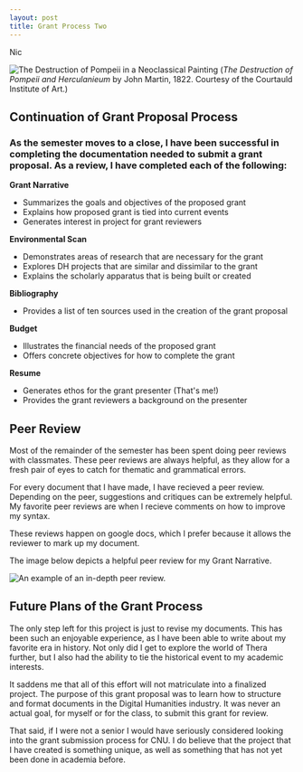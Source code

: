 ```yaml
---
layout: post
title: Grant Process Two
---
```

Nic

![The Destruction of Pompeii in a Neoclassical Painting](https://nicpol16.github.io/Nic-Pol/images/Pompeii.jpg)
(*The Destruction of Pompeii and Herculanieum* by John Martin, 1822. Courtesy of the Courtauld Institute of Art.)
## Continuation of Grant Proposal Process

### As the semester moves to a close, I have been successful in completing the documentation needed to submit a grant proposal. As a review, I have completed each of the following:

**Grant Narrative**
* Summarizes the goals and objectives of the proposed grant
* Explains how proposed grant is tied into current events
* Generates interest in project for grant reviewers

**Environmental Scan**
* Demonstrates areas of research that are necessary for the grant
* Explores DH projects that are similar and dissimilar to the grant
* Explains the scholarly apparatus that is being built or created 

**Bibliography**
* Provides a list of ten sources used in the creation of the grant proposal

**Budget**
* Illustrates the financial needs of the proposed grant
* Offers concrete objectives for how to complete the grant

**Resume**
* Generates ethos for the grant presenter (That's me!)
* Provides the grant reviewers a background on the presenter

## Peer Review
Most of the remainder of the semester has been spent doing peer reviews with classmates. These peer reviews are always helpful, as they allow for a fresh pair of eyes to catch for thematic and grammatical errors. 

For every document that I have made, I have recieved a peer review. Depending on the peer, suggestions and critiques can be extremely helpful. My favorite peer reviews are when I recieve comments on how to improve my syntax. 

These reviews happen on google docs, which I prefer because it allows the reviewer to mark up my document. 

The image below depicts a helpful peer review for my Grant Narrative.

![An example of an in-depth peer review.](https://nicpol16.github.io/Nic-Pol/images/ian.png)

## Future Plans of the Grant Process
The only step left for this project is just to revise my documents. This has been such an enjoyable experience, as I have been able to write about my favorite era in history. Not only did I get to explore the world of Thera further, but I also had the ability to tie the historical event to my academic interests. 

It saddens me that all of this effort will not matriculate into a finalized project. The purpose of this grant proposal was to learn how to structure and format documents in the Digital Humanities industry. It was never an actual goal, for myself or for the class, to submit this grant for review. 

That said, if I were not a senior I would have seriously considered looking into the grant submission process for CNU. I do believe that the project that I have created is something unique, as well as something that has not yet been done in academia before. 



